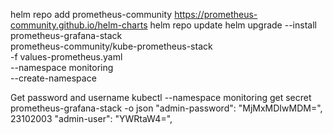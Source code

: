 helm repo add prometheus-community https://prometheus-community.github.io/helm-charts
helm repo update
helm upgrade --install prometheus-grafana-stack \
  prometheus-community/kube-prometheus-stack \
  -f values-prometheus.yaml \
  --namespace monitoring \
  --create-namespace


Get password and username
kubectl --namespace monitoring get secret prometheus-grafana-stack -o json
"admin-password": "MjMxMDIwMDM=", 23102003
"admin-user": "YWRtaW4=",